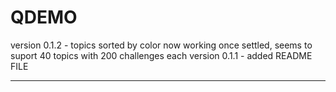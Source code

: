 #  QDEMO
version 0.1.2 - topics sorted by color now working 
                once settled, seems to suport 40 topics with 200 challenges each
version 0.1.1 - added README FILE

--------



